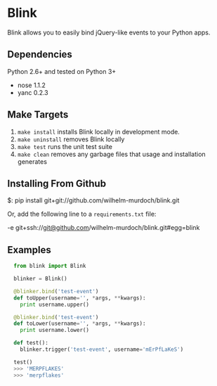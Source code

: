 # Blink

Blink allows you to easily bind jQuery-like events to your Python apps.

## Dependencies

Python 2.6+ and tested on Python 3+

* nose 1.1.2
* yanc 0.2.3

## Make Targets

1. `make install` installs Blink locally in development mode.
2. `make uninstall` removes Blink locally
3. `make test` runs the unit test suite
4. `make clean` removes any garbage files that usage and installation generates

## Installing From Github

  $: pip install git+git://github.com/wilhelm-murdoch/blink.git

Or, add the following line to a `requirements.txt` file:

  -e git+ssh://git@github.com/wilhelm-murdoch/blink.git#egg=blink

## Examples

```python
  from blink import Blink

  blinker = Blink()

  @blinker.bind('test-event')
  def toUpper(username='', *args, **kwargs):
    print username.upper()

  @blinker.bind('test-event')
  def toLower(username='', *args, **kwargs):
    print username.lower()

  def test():
    blinker.trigger('test-event', username='mErPfLaKeS')

  test()
  >>> 'MERPFLAKES'
  >>> 'merpflakes'
```
